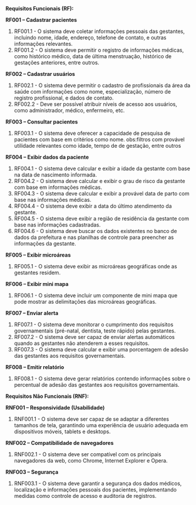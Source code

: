 **Requisitos Funcionais (RF):**

**RF001 – Cadastrar pacientes**
1. RF001.1 - O sistema deve coletar informações pessoais das gestantes, incluindo nome, idade, endereço, telefone de contato, e outras informações relevantes.
2. RF001.2 - O sistema deve permitir o registro de informações médicas, como histórico médico, data de última menstruação, histórico de gestações anteriores, entre outros.

**RF002 – Cadastrar usuários**
1. RF002.1 - O sistema deve permitir o cadastro de profissionais da área da saúde com informações como nome, especialização, número de registro profissional, e dados de contato.
2. RF002.2 - Deve ser possível atribuir níveis de acesso aos usuários, como administrador, médico, enfermeiro, etc.

**RF003 – Consultar pacientes**
1. RF003.1 - O sistema deve oferecer a capacidade de pesquisa de pacientes com base em critérios como nome.
obs:filtros com provável utilidade relevantes como idade, tempo de de gestação, entre outros

**RF004 – Exibir dados da paciente**
1. RF004.1 - O sistema deve calcular e exibir a idade da gestante com base na data de nascimento informada.
2. RF004.2 - O sistema deve calcular e exibir o grau de risco da gestante com base em informações médicas.
3. RF004.3 - O sistema deve calcular e exibir a provável data de parto com base nas informações médicas.
4. RF004.4 - O sistema deve exibir a data do último atendimento da gestante.
5. RF004.5 - O sistema deve exibir a região de residência da gestante com base nas informações cadastradas.
6. RF004.6 - O sistema deve buscar os dados existentes no banco de dados da prefeitura e nas planilhas de controle para preencher as informações da gestante.

**RF005 – Exibir microáreas**
1. RF005.1 - O sistema deve exibir as microáreas geográficas onde as gestantes residem.

**RF006 – Exibir mini mapa**
1. RF006.1 - O sistema deve incluir um componente de mini mapa que pode mostrar as delimitações das microáreas geográficas.

**RF007 – Enviar alerta**
1. RF007.1 - O sistema deve monitorar o cumprimento dos requisitos governamentais (pré-natal, dentista, teste rápido) pelas gestantes.
2. RF007.2 - O sistema deve ser capaz de enviar alertas automáticos quando as gestantes não atenderem a esses requisitos.
3. RF007.3 - O sistema deve calcular e exibir uma porcentagem de adesão das gestantes aos requisitos governamentais.

**RF008 – Emitir relatório**
1. RF008.1 - O sistema deve gerar relatórios contendo informações sobre o percentual de adesão das gestantes aos requisitos governamentais.

**Requisitos Não Funcionais (RNF):**

**RNF001 – Responsividade (Usabilidade)**
1. RNF001.1 - O sistema deve ser capaz de se adaptar a diferentes tamanhos de tela, garantindo uma experiência de usuário adequada em dispositivos móveis, tablets e desktops.

**RNF002 – Compatibilidade de navegadores**
1. RNF002.1 - O sistema deve ser compatível com os principais navegadores da web, como Chrome, Internet Explorer e Opera.

**RNF003 – Segurança**
1. RNF003.1 - O sistema deve garantir a segurança dos dados médicos, localização e informações pessoais dos pacientes, implementando medidas como controle de acesso e auditoria de registros.

